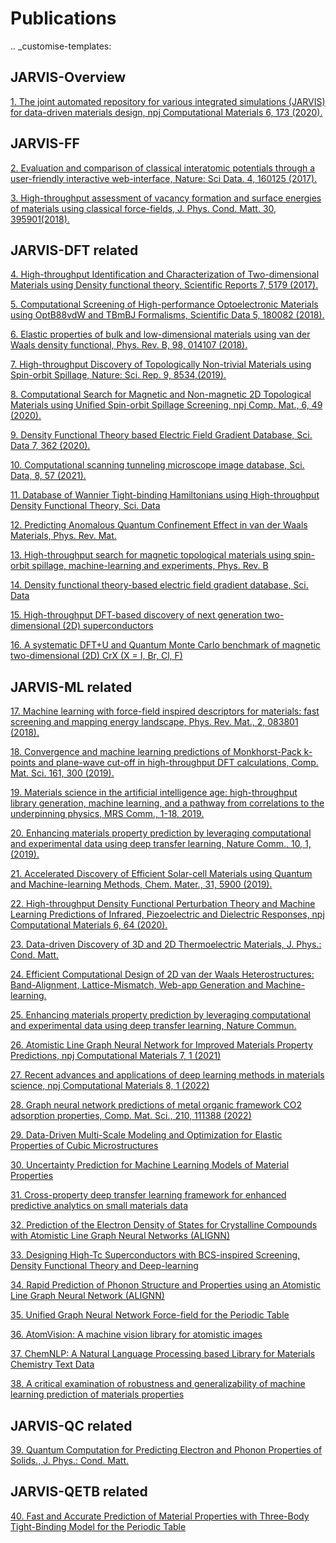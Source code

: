 Publications
=============

.. _customise-templates:

JARVIS-Overview
------------------------------------------------
[1. The joint automated repository for various integrated simulations (JARVIS) for data-driven materials design, npj Computational Materials  6, 173 (2020).](https://www.nature.com/articles/s41524-020-00440-1)


JARVIS-FF
-------------------------------------------------------------
[2. Evaluation and comparison of classical interatomic potentials through a user-friendly interactive web-interface, Nature: Sci Data. 4, 160125 (2017).](https://www.nature.com/articles/sdata2016125)

[3. High-throughput assessment of vacancy formation and surface energies of materials using classical force-fields, J. Phys. Cond. Matt. 30, 395901(2018).](http://iopscience.iop.org/article/10.1088/1361-648X/aadaff/meta)

JARVIS-DFT related
----------------------------------------------------------
[4. High-throughput Identification and Characterization of Two-dimensional Materials using Density functional theory, Scientific Reports 7, 5179 (2017).](https://www.nature.com/articles/s41598-017-05402-0)

[5. Computational Screening of High-performance Optoelectronic Materials using OptB88vdW and TBmBJ Formalisms, Scientific Data 5, 180082 (2018).](https://www.nature.com/articles/sdata201882)    

[6. Elastic properties of bulk and low-dimensional materials using van der Waals density functional, Phys. Rev. B, 98, 014107 (2018).](https://journals.aps.org/prb/abstract/10.1103/PhysRevB.98.014107)

[7. High-throughput Discovery of Topologically Non-trivial Materials using Spin-orbit Spillage, Nature: Sci. Rep. 9, 8534,(2019).](https://www.nature.com/articles/s41598-019-45028-y) 

[8. Computational Search for Magnetic and Non-magnetic 2D Topological Materials using Unified Spin-orbit Spillage Screening, npj Comp. Mat., 6, 49 (2020).](https://www.nature.com/articles/s41524-020-0319-4)

[9. Density Functional Theory based Electric Field Gradient Database, Sci. Data 7, 362 (2020).](https://www.nature.com/articles/s41597-020-00707-8)

[10. Computational scanning tunneling microscope image database, Sci. Data, 8, 57 (2021).](https://www.nature.com/articles/s41597-021-00824-y)

[11. Database of Wannier Tight-binding Hamiltonians using High-throughput Density Functional Theory, Sci. Data](https://www.nature.com/articles/s41597-021-00885-z)

[12. Predicting Anomalous Quantum Confinement Effect in van der Waals Materials, Phys. Rev. Mat.](https://journals.aps.org/prmaterials/abstract/10.1103/PhysRevMaterials.5.054602)

[13. High-throughput search for magnetic topological materials using spin-orbit spillage, machine-learning and experiments, Phys. Rev. B](https://journals.aps.org/prb/abstract/10.1103/PhysRevB.103.155131)

[14. Density functional theory-based electric field gradient database, Sci. Data](https://www.nature.com/articles/s41597-020-00707-8)

[15. High-throughput DFT-based discovery of next generation two-dimensional (2D) superconductors](https://arxiv.org/abs/2211.05254)

[16. A systematic DFT+U and Quantum Monte Carlo benchmark of magnetic two-dimensional (2D) CrX (X = I, Br, Cl, F)](https://arxiv.org/abs/2209.10379)

JARVIS-ML related
-----------------------------------------------------
[17. Machine learning with force-field inspired descriptors for materials: fast screening and mapping energy landscape, Phys. Rev. Mat., 2, 083801 (2018).](https://journals.aps.org/prmaterials/abstract/10.1103/PhysRevMaterials.2.083801)

[18. Convergence and machine learning predictions of Monkhorst-Pack k-points and plane-wave cut-off in high-throughput DFT calculations, Comp. Mat. Sci. 161, 300 (2019).](https://www.sciencedirect.com/science/article/pii/S0927025619300813?via%3Dihub)

[19. Materials science in the artificial intelligence age: high-throughput library generation, machine learning, and a pathway from correlations to the underpinning physics, MRS Comm., 1-18, 2019.](https://doi.org/10.1557/mrc.2019.95)

[20. Enhancing materials property prediction by leveraging computational and experimental data using deep transfer learning, Nature Comm., 10, 1, (2019).](https://www.nature.com/articles/s41467-019-13297-w)

[21. Accelerated Discovery of Efficient Solar-cell Materials using Quantum and Machine-learning Methods, Chem. Mater., 31, 5900 (2019).](https://pubs.acs.org/doi/10.1021/acs.chemmater.9b02166)

[22. High-throughput Density Functional Perturbation Theory and Machine Learning Predictions of Infrared, Piezoelectric and Dielectric Responses, npj Computational Materials 6, 64 (2020).](https://www.nature.com/articles/s41524-020-0337-2)

[23. Data-driven Discovery of 3D and 2D Thermoelectric Materials, J. Phys.: Cond. Matt.](https://iopscience.iop.org/article/10.1088/1361-648X/aba06b/meta)

[24. Efficient Computational Design of 2D van der Waals Heterostructures: Band-Alignment, Lattice-Mismatch, Web-app Generation and Machine-learning.](https://arxiv.org/abs/2004.03025)

[25. Enhancing materials property prediction by leveraging computational and experimental data using deep transfer learning, Nature Commun.](https://www.nature.com/articles/s41467-019-13297-w)

[26. Atomistic Line Graph Neural Network for Improved Materials Property Predictions, npj Computational Materials 7, 1 (2021)](https://www.nature.com/articles/s41524-021-00650-1)

[27. Recent advances and applications of deep learning methods in materials science, npj Computational Materials 8, 1 (2022)](https://www.nature.com/articles/s41524-022-00734-6)

[28. Graph neural network predictions of metal organic framework CO2 adsorption properties, Comp. Mat. Sci., 210, 111388 (2022)](https://www.sciencedirect.com/science/article/pii/S092702562200163X)

[29. Data-Driven Multi-Scale Modeling and Optimization for Elastic Properties of Cubic Microstructures](https://link.springer.com/article/10.1007/s40192-022-00258-3)

[30. Uncertainty Prediction for Machine Learning Models of Material Properties](https://pubs.acs.org/doi/abs/10.1021/acsomega.1c03752)

[31. Cross-property deep transfer learning framework for enhanced predictive analytics on small materials data](https://www.nature.com/articles/s41467-021-26921-5)

[32. Prediction of the Electron Density of States for Crystalline Compounds with Atomistic Line Graph Neural Networks (ALIGNN)](https://link.springer.com/article/10.1007/s11837-022-05199-y)

[33. Designing High-Tc Superconductors with BCS-inspired Screening, Density Functional Theory and Deep-learning](https://arxiv.org/abs/2205.00060)

[34. Rapid Prediction of Phonon Structure and Properties using an Atomistic Line Graph Neural Network (ALIGNN)](https://arxiv.org/abs/2207.12510)

[35. Unified Graph Neural Network Force-field for the Periodic Table](https://arxiv.org/abs/2209.05554)

[36. AtomVision: A machine vision library for atomistic images](https://arxiv.org/abs/2212.02586)

[37. ChemNLP: A Natural Language Processing based Library for Materials Chemistry Text Data](https://arxiv.org/abs/2209.08203)

[38. A critical examination of robustness and generalizability of machine learning prediction of materials properties](https://arxiv.org/abs/2210.13597)

JARVIS-QC related
-----------------------------------------------------
[39. Quantum Computation for Predicting Electron and Phonon Properties of Solids., J. Phys.: Cond. Matt.](https://iopscience.iop.org/article/10.1088/1361-648X/ac1154)


JARVIS-QETB related
-----------------------------------------------------
[40. Fast and Accurate Prediction of Material Properties with Three-Body Tight-Binding Model for the Periodic Table](https://arxiv.org/abs/2112.11585)
